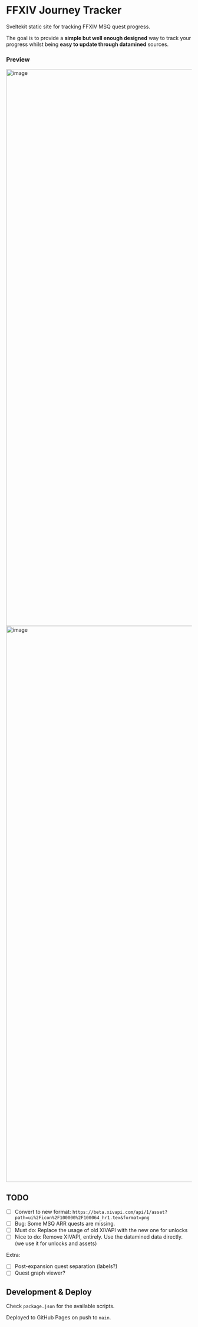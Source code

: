 # FFXIV Journey Tracker

Sveltekit static site for tracking FFXIV MSQ quest progress.

The goal is to provide a **simple but well enough designed** way to track your progress whilst being **easy to update through datamined** sources.

### Preview

<img width="1512" alt="image" src="https://github.com/user-attachments/assets/65e66547-d92b-4ba7-9207-ce187eaa6b9f">
<img width="1510" alt="image" src="https://github.com/user-attachments/assets/4024fd1d-d236-4b5b-bba3-b13a49d47977">

## TODO

- [ ] Convert to new format: `https://beta.xivapi.com/api/1/asset?path=ui%2Ficon%2F100000%2F100064_hr1.tex&format=png`
- [ ] Bug: Some MSQ ARR quests are missing.
- [ ] Must do: Replace the usage of old XIVAPI with the new one for unlocks
- [ ] Nice to do: Remove XIVAPI, entirely. Use the datamined data directly. (we use it for unlocks and assets)

Extra:

- [ ] Post-expansion quest separation (labels?)
- [ ] Quest graph viewer?

## Development & Deploy

Check `package.json` for the available scripts.

Deployed to GitHub Pages on push to `main`.
